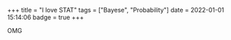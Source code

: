 +++
title = "I love STAT"
tags = ["Bayese", "Probability"]
date = 2022-01-01 15:14:06
badge = true
+++

OMG